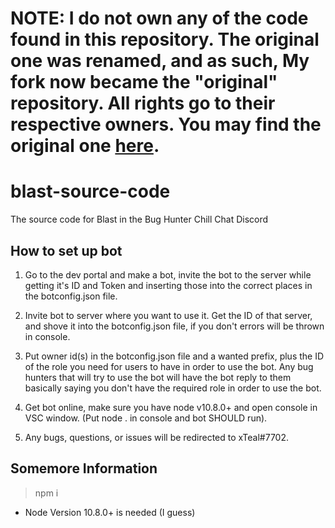 # NOTE: I do not own any of the code found in this repository. The original one was renamed, and as such, My fork now became the "original" repository. All rights go to their respective owners. You may find the original one [here](https://github.com/NoNoTeal/congratulation).

# blast-source-code
The source code for Blast in the Bug Hunter Chill Chat Discord

## How to set up bot

1. Go to the dev portal and make a bot, invite the bot to the server while getting it's ID and Token and inserting those into the correct places in the botconfig.json file.

2. Invite bot to server where you want to use it. Get the ID of that server, and shove it into the botconfig.json file, if you don't errors will be thrown in console.

3. Put owner id(s) in the botconfig.json file and a wanted prefix, plus the ID of the role you need for users to have in order to use the bot. Any bug hunters that will try to use the bot will have the bot reply to them basically saying you don't have the required role in order to use the bot.

4. Get bot online, make sure you have node v10.8.0+ and open console in VSC window. (Put node . in console and bot SHOULD run).

5. Any bugs, questions, or issues will be redirected to xTeal#7702.

## Somemore Information

> npm i

* Node Version 10.8.0+ is needed (I guess)
